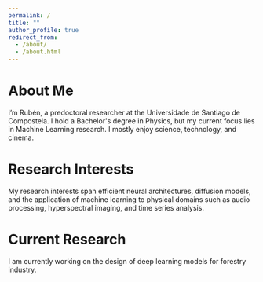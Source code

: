 ```yaml
---
permalink: /
title: ""
author_profile: true
redirect_from: 
  - /about/
  - /about.html
---
```


About Me
======
I’m Rubén, a predoctoral researcher at the Universidade de Santiago de Compostela. I hold a Bachelor's degree in Physics, but my current focus lies in Machine Learning research. I mostly enjoy science, technology, and cinema.

Research Interests
======
My research interests span efficient neural architectures, diffusion models, and the application of machine learning to physical domains such as audio processing, hyperspectral imaging, and time series analysis.

Current Research
======
I am currently working on the design of deep learning models for forestry industry.
